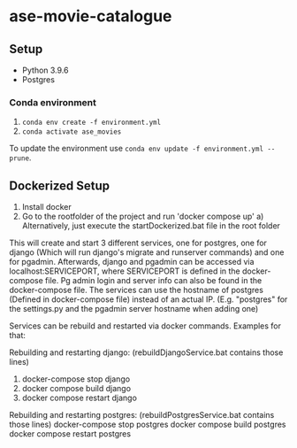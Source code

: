 # ase-movie-catalogue

## Setup
- Python 3.9.6
- Postgres
### Conda environment
1. `conda env create -f environment.yml`
2. `conda activate ase_movies`

To update the environment use `conda env update -f environment.yml --prune`.



## Dockerized Setup
1. Install docker
2. Go to the rootfolder of the project and run 'docker compose up'
  a) Alternatively, just execute the startDockerized.bat file in the root folder

This will create and start 3 different services, one for postgres, one for django (Which will run django's migrate and runserver commands) and one for pgadmin. 
Afterwards, django and pgadmin can be accessed via localhost:SERVICEPORT, where SERVICEPORT is defined in the docker-compose file.
Pg admin login and server info can also be found in the docker-compose file. The services can use the hostname of postgres (Defined in docker-compose file) instead of an actual IP. (E.g. "postgres" for the settings.py and the pgadmin server hostname when adding one)

Services can be rebuild and restarted via docker commands.
Examples for that:

Rebuilding and restarting django: (rebuildDjangoService.bat contains those lines)
1. docker-compose stop django
2. docker compose build django
3. docker compose restart django

Rebuilding and restarting postgres: (rebuildPostgresService.bat contains those lines)
docker-compose stop postgres
docker compose build postgres
docker compose restart postgres
